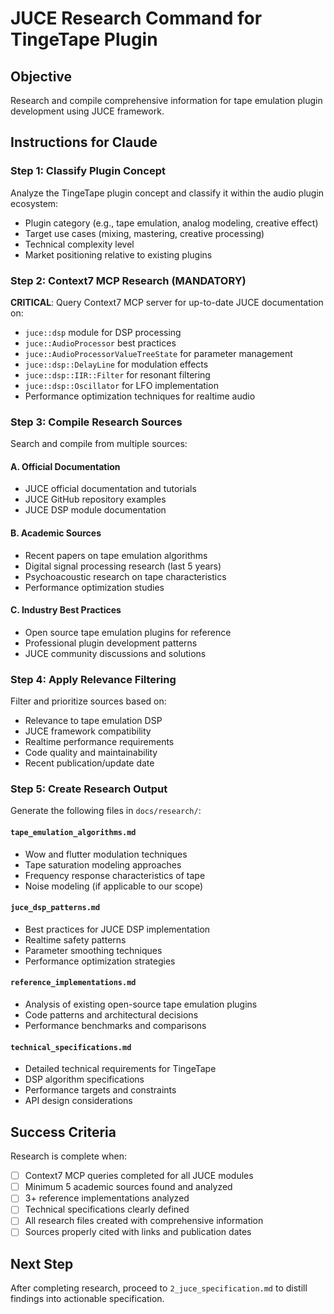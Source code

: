 # JUCE Research Command for TingeTape Plugin

## Objective
Research and compile comprehensive information for tape emulation plugin development using JUCE framework.

## Instructions for Claude

### Step 1: Classify Plugin Concept
Analyze the TingeTape plugin concept and classify it within the audio plugin ecosystem:
- Plugin category (e.g., tape emulation, analog modeling, creative effect)
- Target use cases (mixing, mastering, creative processing)
- Technical complexity level
- Market positioning relative to existing plugins

### Step 2: Context7 MCP Research (MANDATORY)
**CRITICAL**: Query Context7 MCP server for up-to-date JUCE documentation on:
- `juce::dsp` module for DSP processing
- `juce::AudioProcessor` best practices
- `juce::AudioProcessorValueTreeState` for parameter management  
- `juce::dsp::DelayLine` for modulation effects
- `juce::dsp::IIR::Filter` for resonant filtering
- `juce::dsp::Oscillator` for LFO implementation
- Performance optimization techniques for realtime audio

### Step 3: Compile Research Sources
Search and compile from multiple sources:

#### A. Official Documentation
- JUCE official documentation and tutorials
- JUCE GitHub repository examples
- JUCE DSP module documentation

#### B. Academic Sources
- Recent papers on tape emulation algorithms
- Digital signal processing research (last 5 years)
- Psychoacoustic research on tape characteristics
- Performance optimization studies

#### C. Industry Best Practices
- Open source tape emulation plugins for reference
- Professional plugin development patterns
- JUCE community discussions and solutions

### Step 4: Apply Relevance Filtering
Filter and prioritize sources based on:
- Relevance to tape emulation DSP
- JUCE framework compatibility
- Realtime performance requirements
- Code quality and maintainability
- Recent publication/update date

### Step 5: Create Research Output
Generate the following files in `docs/research/`:

#### `tape_emulation_algorithms.md`
- Wow and flutter modulation techniques
- Tape saturation modeling approaches
- Frequency response characteristics of tape
- Noise modeling (if applicable to our scope)

#### `juce_dsp_patterns.md`
- Best practices for JUCE DSP implementation
- Realtime safety patterns
- Parameter smoothing techniques
- Performance optimization strategies

#### `reference_implementations.md`
- Analysis of existing open-source tape emulation plugins
- Code patterns and architectural decisions
- Performance benchmarks and comparisons

#### `technical_specifications.md`
- Detailed technical requirements for TingeTape
- DSP algorithm specifications
- Performance targets and constraints
- API design considerations

## Success Criteria
Research is complete when:
- [ ] Context7 MCP queries completed for all JUCE modules
- [ ] Minimum 5 academic sources found and analyzed
- [ ] 3+ reference implementations analyzed
- [ ] Technical specifications clearly defined
- [ ] All research files created with comprehensive information
- [ ] Sources properly cited with links and publication dates

## Next Step
After completing research, proceed to `2_juce_specification.md` to distill findings into actionable specification.